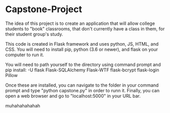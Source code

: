# Capstone-Project
The idea of this project is to create an application that will allow college students to "book" classrooms, 
that don't currently have a class in them, for their student group's study.

This code is created in Flask framework and uses python, JS, HTML, and CSS. You will need to install pip, python (3.6 or newer), and flask on your computer to run it.

You will need to path yourself to the directory using command prompt and pip install:
  -U flask
  Flask-SQLAlchemy
  Flask-WTF
  flask-bcrypt
  flask-login
  Pillow

Once these are installed, you can navigate to the folder in your command prompt and type "python capstone.py" in order to runn it. Finally, you can open a web
browser and go to "localhost:5000" in your URL bar.

muhahahahahah
